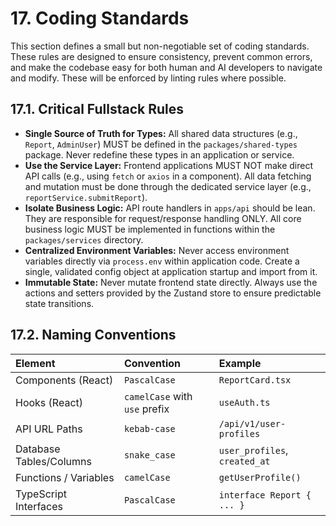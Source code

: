 # 17. Coding Standards

This section defines a small but non-negotiable set of coding standards. These rules are designed to ensure consistency, prevent common errors, and make the codebase easy for both human and AI developers to navigate and modify. These will be enforced by linting rules where possible.

## 17.1. Critical Fullstack Rules

- **Single Source of Truth for Types:** All shared data structures (e.g., `Report`, `AdminUser`) MUST be defined in the `packages/shared-types` package. Never redefine these types in an application or service.
- **Use the Service Layer:** Frontend applications MUST NOT make direct API calls (e.g., using `fetch` or `axios` in a component). All data fetching and mutation must be done through the dedicated service layer (e.g., `reportService.submitReport`).
- **Isolate Business Logic:** API route handlers in `apps/api` should be lean. They are responsible for request/response handling ONLY. All core business logic MUST be implemented in functions within the `packages/services` directory.
- **Centralized Environment Variables:** Never access environment variables directly via `process.env` within application code. Create a single, validated config object at application startup and import from it.
- **Immutable State:** Never mutate frontend state directly. Always use the actions and setters provided by the Zustand store to ensure predictable state transitions.

## 17.2. Naming Conventions

| Element | Convention | Example |
| :--- | :--- | :--- |
| Components (React) | `PascalCase` | `ReportCard.tsx` |
| Hooks (React) | `camelCase` with `use` prefix | `useAuth.ts` |
| API URL Paths | `kebab-case` | `/api/v1/user-profiles` |
| Database Tables/Columns | `snake_case` | `user_profiles`, `created_at` |
| Functions / Variables | `camelCase` | `getUserProfile()` |
| TypeScript Interfaces | `PascalCase` | `interface Report { ... }` |
